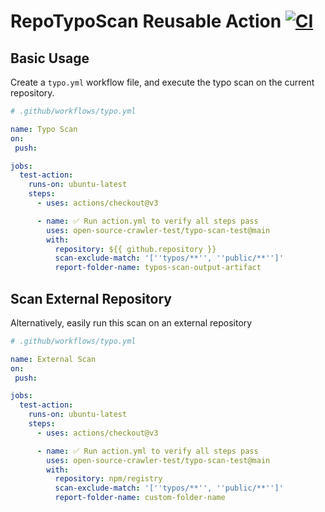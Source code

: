 # RepoTypoScan Reusable Action [![CI](https://github.com/open-source-crawler-test/typo-scan-test/actions/workflows/ci.yml/badge.svg?branch=main)](https://github.com/open-source-crawler-test/typo-scan-test/actions/workflows/ci.yml)


## Basic Usage

Create a `typo.yml` workflow file, and execute the typo scan on the current repository.

```yml
# .github/workflows/typo.yml

name: Typo Scan
on: 
 push:

jobs:
  test-action:
    runs-on: ubuntu-latest
    steps:
      - uses: actions/checkout@v3

      - name: ✅ Run action.yml to verify all steps pass
        uses: open-source-crawler-test/typo-scan-test@main
        with:
          repository: ${{ github.repository }}
          scan-exclude-match: '[''typos/**'', ''public/**'']'
          report-folder-name: typos-scan-output-artifact
```



## Scan External Repository

Alternatively, easily run this scan on an external repository

```yml
# .github/workflows/typo.yml

name: External Scan
on: 
 push:

jobs:
  test-action:
    runs-on: ubuntu-latest
    steps:
      - uses: actions/checkout@v3

      - name: ✅ Run action.yml to verify all steps pass
        uses: open-source-crawler-test/typo-scan-test@main
        with:
          repository: npm/registry
          scan-exclude-match: '[''typos/**'', ''public/**'']'
          report-folder-name: custom-folder-name
```